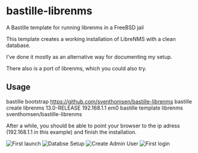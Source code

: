 # bastille-librenms
A Bastille template for running librenms in a FreeBSD jail 

This template creates a working installation of LibreNMS with a clean database.

I've done it mostly as an alternative way for documenting my setup. 

There also is a port of librenms, which you could also try.

## Usage

bastille bootstrap https://github.com/sventhomsen/bastille-librenms
bastille create librenms 13.0-RELEASE 192.168.1.1 em0
bastille template librenms sventhomsen/bastille-librenms

After a while, you should be able to point your browser to the ip adress (192.168.1.1 in this example) and finish the installation.

![First launch](librenms-launch.jpg)
![Databse Setup](librenms-database.jpg)
![Create Admin User](librenms-admin.jpg)
![First login](librenms-login.jpg)


